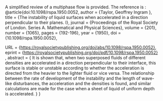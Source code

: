 A simplified review of a multiphase flow is provided. 
The reference is :
@article{doi:10.1098/rspa.1950.0052,
author = {Taylor, Geoffrey Ingram },
title = {The instability of liquid surfaces when accelerated in a direction perpendicular to their planes. I},
journal = {Proceedings of the Royal Society of London. Series A. Mathematical and Physical Sciences},
volume = {201},
number = {1065},
pages = {192-196},
year = {1950},
doi = {10.1098/rspa.1950.0052},

URL = {https://royalsocietypublishing.org/doi/abs/10.1098/rspa.1950.0052},
eprint = {https://royalsocietypublishing.org/doi/pdf/10.1098/rspa.1950.0052}
,
    abstract = { It is shown that, when two superposed fluids of different densities are accelerated in a direction perpendicular to their interface, this surface is stable or unstable according to whether the acceleration is directed from the heavier to the lighter fluid or vice versa. The relationship between the rate of development of the instability and the length of wave-like disturbances, the acceleration and the densities is found, and similar calculations are made for the case when a sheet of liquid of uniform depth is accelerated. }
}
